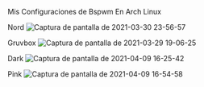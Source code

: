 Mis Configuraciones de Bspwm En Arch Linux

Nord
![Captura de pantalla de 2021-03-30 23-56-57](https://user-images.githubusercontent.com/79339064/114251726-b7d80180-9967-11eb-8901-05087e794ce1.png)

Gruvbox
![Captura de pantalla de 2021-03-29 19-06-25](https://user-images.githubusercontent.com/79339064/114251713-aee73000-9967-11eb-865b-6549b538c289.png)

Dark
![Captura de pantalla de 2021-04-09 16-25-42](https://user-images.githubusercontent.com/79339064/114251742-c8887780-9967-11eb-95c0-215182335c86.png)

Pink
![Captura de pantalla de 2021-04-09 16-54-58](https://user-images.githubusercontent.com/79339064/114251749-ce7e5880-9967-11eb-843d-e4357cbfeb77.png)
